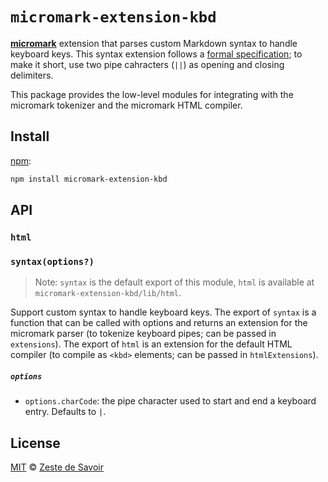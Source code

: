 # `micromark-extension-kbd`

**[micromark][]** extension that parses custom Markdown syntax to handle
keyboard keys.
This syntax extension follows a [formal specification][spec];
to make it short, use two pipe cahracters (`||`) as opening and closing
delimiters.

This package provides the low-level modules for integrating with the micromark
tokenizer and the micromark HTML compiler.

## Install

[npm][]:

```sh
npm install micromark-extension-kbd
```

## API

### `html`

### `syntax(options?)`

> Note: `syntax` is the default export of this module, `html` is available at
> `micromark-extension-kbd/lib/html`.

Support custom syntax to handle keyboard keys.
The export of `syntax` is a function that can be called with options and returns
an extension for the micromark parser (to tokenize keyboard pipes; can be passed
in `extensions`).
The export of `html` is an extension for the default HTML compiler (to compile
as `<kbd>` elements; can be passed in `htmlExtensions`).

##### `options`

- `options.charCode`: the pipe character used to start and end a keyboard entry. Defaults to `|`.

## License

[MIT][license] © [Zeste de Savoir][zds]

<!-- Definitions -->

[license]: LICENCE

[micromark]: https://github.com/micromark/micromark

[npm]: https://docs.npmjs.com/cli/install

[spec]: specs/extension.md

[zds]: https://zestedesavoir.com
